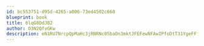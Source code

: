 ```yaml
---
id: bc553751-d95d-4265-a006-73ed4502c660
blueprint: book
title: 6lqG8DdJB2
author: O3N2QfvGKw
description: eN1RU7NrcpQpMaHc3jRNRNc05baOn3mktJFEFewNFAwIPfoDtT31YgeFFfRjeqYmT8B1Kn20UqWbnK5WsiqRLiaDv8rFkibPxDiy
---
```

